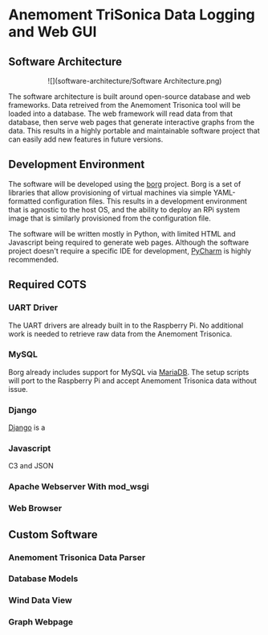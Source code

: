 # Anemoment TriSonica Data Logging and Web GUI

## Software Architecture
<p align=center>
![](software-architecture/Software Architecture.png)
</p>
The software architecture is built around open-source database and web frameworks.  Data retreived from the Anemoment Trisonica tool will be loaded into a database.  The web framework will read data from that database, then serve web pages that generate interactive graphs from the data.  This results in a highly portable and maintainable software project that can easily add new features in future versions.

## Development Environment
The software will be developed using the [borg](https://github.com/Syncroness-Inc/borg) project.  Borg is a set of libraries that allow provisioning of virtual machines via simple YAML-formatted configuration files.  This results in a development environment that is agnostic to the host OS, and the ability to deploy an RPi system image that is similarly provisioned from the configuration file.

The software will be written mostly in Python, with limited HTML and Javascript being required to generate web pages. Although the software project doesn't require a specific IDE for development, [PyCharm](https://www.jetbrains.com/pycharm/) is highly recommended.

## Required COTS

### UART Driver
The UART drivers are already built in to the Raspberry Pi.  No additional work is needed to retrieve raw data from the Anemoment Trisonica.

### MySQL
Borg already includes support for MySQL via [MariaDB](https://mariadb.org).  The setup scripts will port to the Raspberry Pi and accept Anemoment Trisonica data without issue.

### Django
[Django](https://www.djangoproject.com) is a

### Javascript
C3 and JSON

### Apache Webserver With mod_wsgi

### Web Browser

## Custom Software

### Anemoment Trisonica Data Parser

### Database Models

### Wind Data View

### Graph Webpage
